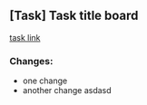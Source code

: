 ## [Task] Task title board

[task link](https://dev.azure.com/doocacom/Platform/_sprints/taskboard/squad-storefront/Platform/storefront/sprint%2012?workitem=6652)

### Changes:

- one change
- another change
  asdasd
